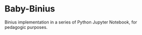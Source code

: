 # Baby-Binius
Binius implementation in a series of Python Jupyter Notebook, for pedagogic purposes​.
